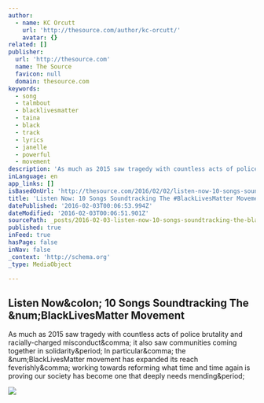 ```yaml
---
author:
  - name: KC Orcutt
    url: 'http://thesource.com/author/kc-orcutt/'
    avatar: {}
related: []
publisher:
  url: 'http://thesource.com'
  name: The Source
  favicon: null
  domain: thesource.com
keywords:
  - song
  - talmbout
  - blacklivesmatter
  - taina
  - black
  - track
  - lyrics
  - janelle
  - powerful
  - movement
description: 'As much as 2015 saw tragedy with countless acts of police brutality and racially-charged misconduct, it also saw communities coming together in solidarity. In particular, the #BlackLivesMatter movement has expanded its reach feverishly, working towards reforming what time and time again is proving our society has become one that deeply needs mending.'
inLanguage: en
app_links: []
isBasedOnUrl: 'http://thesource.com/2016/02/02/listen-now-10-songs-soundtracking-the-blacklivesmatter-movement/'
title: 'Listen Now: 10 Songs Soundtracking The #BlackLivesMatter Movement'
datePublished: '2016-02-03T00:06:53.994Z'
dateModified: '2016-02-03T00:06:51.901Z'
sourcePath: _posts/2016-02-03-listen-now-10-songs-soundtracking-the-blacklivesmatter-mov.md
published: true
inFeed: true
hasPage: false
inNav: false
_context: 'http://schema.org'
_type: MediaObject

---
```

<article style=""><h1>Listen Now&amp;colon; 10 Songs Soundtracking The &amp;num;BlackLivesMatter Movement</h1><p>As much as 2015 saw tragedy with countless acts of police brutality and racially-charged misconduct&amp;comma; it also saw communities coming together in solidarity&amp;period; In particular&amp;comma; the &amp;num;BlackLivesMatter movement has expanded its reach feverishly&amp;comma; working towards reforming what time and time again is proving our society has become one that deeply needs mending&amp;period;</p><img src="http://thesource.com/wp-content/uploads/2016/02/BLM_Mushroom.jpg" /></article>
